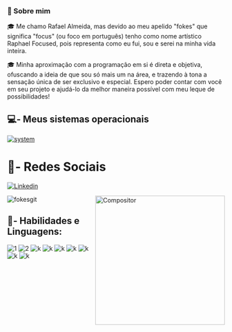 ### 📢 Sobre mim

🎓 Me chamo Rafael Almeida, mas devido ao meu apelido "fokes" que significa "focus" (ou foco em português) tenho como nome artístico Raphael Focused, pois representa como eu fui, sou e serei na minha vida inteira.

🎓 Minha aproximação com a programação em si é direta e objetiva, ofuscando a ideia de que sou só mais um na área, e trazendo à tona a sensação única de ser exclusivo e especial. Espero poder contar com você em seu projeto e ajudá-lo da melhor maneira possível com meu leque de possibilidades!

## 💻- Meus sistemas operacionais

 [![system](https://img.shields.io/badge/Kali_Linux-557C94?style=for-the-badge&logo=kali-linux&logoColor=white)](https://www.kali.org/docs/introduction/download-official-kali-linux-images/)

# 👤- Redes Sociais

[![Linkedin](https://img.shields.io/badge/LinkedIn-0077B5?style=for-the-badge&logo=linkedin&logoColor=white)](https://www.linkedin.com/in/rafael-almeida-62b446274/)

<div>
    <img align="right" alt="Compositor" height="300" width="300"  src="https://imgur.com/a/pmwaDF1" />
</div>

![fokesgit](https://github-readme-stats.vercel.app/api?username=rafokez&show_icons=true&theme=dracula)

## 🔌- Habilidades e Linguagens:

![1](https://img.shields.io/badge/C%23-239120?style=for-the-badge&logo=c-sharp&logoColor=white)
![2](https://img.shields.io/badge/Python-3776AB?style=for-the-badge&logo=python&logoColor=white)
![k](https://img.shields.io/badge/PHP-777BB4?style=for-the-badge&logo=php&logoColor=white)
![k](https://img.shields.io/badge/HTML-239120?style=for-the-badge&logo=html5&logoColor=white)
![k](https://img.shields.io/badge/CSS-239120?&style=for-the-badge&logo=css3&logoColor=white)
![k](https://img.shields.io/badge/JavaScript-323330?style=for-the-badge&logo=javascript&logoColor=F7DF1E)
![k](https://img.shields.io/badge/HTML5-E34F26?style=for-the-badge&logo=html5&logoColor=white)
![k](https://img.shields.io/badge/Bootstrap-563D7C?style=for-the-badge&logo=bootstrap&logoColor=white)
![k](https://img.shields.io/badge/MySQL-00000F?style=for-the-badge&logo=mysql&logoColor=white)

<!--
**rafokez/rafokez** is a ✨ _special_ ✨ repository because its `README.md` (this file) appears on your GitHub profile.
